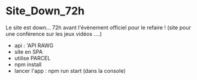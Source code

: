 # Site_Down_72h

Le site est down... 72h avant l'évènement officiel pour le refaire !
(site pour une conférence sur les jeux vidéos ....)

- api : 'API RAWG
- site en SPA
- utilise PARCEL
- npm install
- lancer l'app : npm run start (dans la console)
